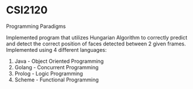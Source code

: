 # CSI2120
Programming Paradigms

Implemented program that utilizes Hungarian Algorithm to correctly predict and detect the correct position of faces detected between 2 given frames. Implemented using 4 different languages:
1. Java - Object Oriented Programming
2. Golang - Concurrent Programming
3. Prolog - Logic Programming
4. Scheme - Functional Programming
